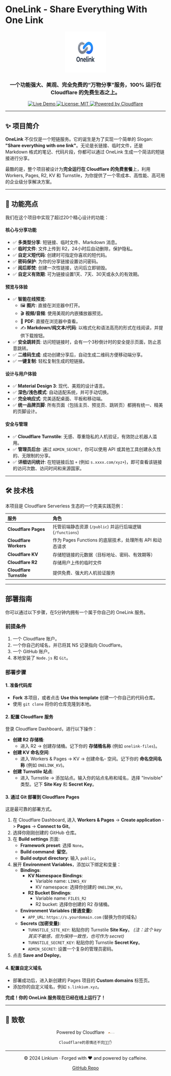 # OneLink - Share Everything With One Link

<p align="center">
  <img src="public/logo.svg" alt="OneLink Logo" width="128" height="128">
</p>

<h3 align="center">一个功能强大、美观、完全免费的“万物分享”服务，100% 运行在 Cloudflare 的免费生态之上。</h3>

<p align="center">
    <a href="https://s.linkium.xyz">
        <img src="https://img.shields.io/badge/Live%20Demo-Visit%20Now-brightgreen" alt="Live Demo">
    </a>
    <a href="#">
        <img src="https://img.shields.io/badge/License-MIT-blue.svg" alt="License: MIT">
    </a>
    <a href="https://www.cloudflare.com">
        <img src="https://img.shields.io/badge/Powered%20by-Cloudflare-F48020" alt="Powered by Cloudflare">
    </a>
</p>

---

## ✨ 项目简介

**OneLink** 不仅仅是一个短链服务。它的诞生是为了实现一个简单的 Slogan: **"Share everything with one link"**。无论是长链接、临时文件，还是 Markdown 格式的笔记、代码片段，你都可以通过 OneLink 生成一个简洁的短链接进行分享。

最酷的是，整个项目被设计为**完全运行在 Cloudflare 的免费套餐**上，利用 Workers, Pages, R2, KV 和 Turnstile，为你提供了一个零成本、高性能、高可用的企业级分享解决方案。


---

## 🚀 功能亮点

我们在这个项目中实现了超过20个精心设计的功能：

#### 核心与分享功能
- ✅ **多类型分享**: 短链接、临时文件、Markdown 消息。
- ✅ **临时文件**: 文件上传到 R2，24小时后自动删除，保护隐私。
- ✅ **自定义短代码**: 创建时可指定你喜欢的短代码。
- ✅ **密码保护**: 为你的分享链接设置访问密码。
- ✅ **阅后即焚**: 创建一次性链接，访问后立即销毁。
- ✅ **自定义有效期**: 可为链接设置1天、7天、30天或永久的有效期。

#### 预览与体验
- ✅ **智能在线预览**:
  - 🖼️ **图片**: 直接在浏览器中打开。
  - 🎬 **视频/音频**: 使用美观的内嵌播放器预览。
  - 📄 **PDF**: 直接在浏览器中查看。
  - ✍️ **Markdown/纯文本/代码**: 以格式化和语法高亮的形式在线阅读，并提供下载按钮。
- ✅ **安全跳转页**: 访问短链接时，会有一个3秒倒计时的安全提示页面，防止恶意跳转。
- ✅ **二维码生成**: 成功创建分享后，自动生成二维码方便移动端分享。
- ✅ **一键复制**: 轻松复制生成的短链接。

#### 设计与用户体验
- ✅ **Material Design 3**: 现代、美观的设计语言。
- ✅ **深色/浅色模式**: 自动适配系统，并可手动切换。
- ✅ **完全响应式**: 完美适配桌面、平板和移动端。
- ✅ **统一品牌页脚**: 所有页面（包括主页、预览页、跳转页）都拥有统一、精美的页脚设计。

#### 安全与管理
- ✅ **Cloudflare Turnstile**: 无感、尊重隐私的人机验证，有效防止机器人滥用。
- ✅ **管理员后台**: 通过 `ADMIN_SECRET`，你可以使用 API 或其他工具创建永久性的、无限制的分享。
- ✅ **详细访问统计**: 在短链接后加 `+` (例如 `s.xxxx.com/xyz+`)，即可查看该链接的访问次数、访问时间和来源国家。

---

## 🛠️ 技术栈

本项目是 Cloudflare Serverless 生态的一个完美实践范例：

| 服务 | 角色 |
| :--- | :--- |
| **Cloudflare Pages** | 托管前端静态资源 (`/public`) 并运行后端逻辑 (`/functions`) |
| **Cloudflare Workers** | 作为 Pages Functions 的底层技术，处理所有 API 和动态请求 |
| **Cloudflare KV** | 存储短链接的元数据（目标地址、密码、有效期等） |
| **Cloudflare R2** | 存储用户上传的临时文件 |
| **Cloudflare Turnstile**| 提供免费、强大的人机验证服务 |

---

## 部署指南

你可以通过以下步骤，在5分钟内拥有一个属于你自己的 OneLink 服务。

### 前提条件
1.  一个 Cloudflare 账户。
2.  一个你自己的域名，并已将其 NS 记录指向 Cloudflare。
3.  一个 GitHub 账户。
4.  本地安装了 `Node.js` 和 `Git`。

### 部署步骤

#### 1. 准备代码库
- **Fork** 本项目，或者点击 **Use this template** 创建一个你自己的代码仓库。
- 使用 `git clone` 将你的仓库克隆到本地。

#### 2. 配置 Cloudflare 服务
登录 Cloudflare Dashboard，进行以下操作：

- **创建 R2 存储桶**:
  - 进入 R2 -> 创建存储桶。记下你的 **存储桶名称** (例如 `onelink-files`)。
- **创建 KV 命名空间**:
  - 进入 Workers & Pages -> KV -> 创建命名- 空间。记下你的 **命名空间名称** (例如 `ONELINK_KV`)。
- **创建 Turnstile 站点**:
  - 进入 Turnstile -> 添加站点。输入你的站点名称和域名，选择 "Invisible" 类型。记下 **Site Key** 和 **Secret Key**。

#### 3. 通过 Git 部署到 Cloudflare Pages
这是最可靠的部署方式。

1.  在 Cloudflare Dashboard, 进入 **Workers & Pages** -> **Create application** -> **Pages** -> **Connect to Git**。
2.  选择你刚刚创建的 GitHub 仓库。
3.  在 **Build settings** 页面:
    - **Framework preset**: 选择 `None`。
    - **Build command**: **留空**。
    - **Build output directory**: 输入 `public`。
4.  展开 **Environment Variables**，添加以下绑定和变量：
    - **Bindings**:
      - **KV Namespace Bindings**:
        - Variable name: `LINKS_KV`
        - KV namespace: 选择你创建的 `ONELINK_KV`。
      - **R2 Bucket Bindings**:
        - Variable name: `FILES_R2`
        - R2 bucket: 选择你创建的 R2 存储桶。
    - **Environment Variables (普通变量)**:
      - `APP_URL`: `https://s.yourdomain.com` (替换为你的域名)
    - **Secrets (加密变量)**:
      - `TURNSTILE_SITE_KEY`: 粘贴你的 Turnstile **Site Key**。 *(注：这个 key 其实不敏感，但为保持一致性，也可作为 secret)*
      - `TURNSTILE_SECRET_KEY`: 粘贴你的 Turnstile **Secret Key**。
      - `ADMIN_SECRET`: 设置一个复杂的管理员密码。
5.  点击 **Save and Deploy**。

#### 4. 配置自定义域名
- 部署成功后，进入新创建的 Pages 项目的 **Custom domains** 标签页。
- 添加你的自定义域名，例如 `s.linkium.xyz`。

**完成！你的 OneLink 服务现在已经在线上运行了！**

---

## 🙏 致敬

<div align="center">
  <p>Powered by Cloudflare
    <a href="https://www.cloudflare.com">
      <img src="public/cflogo.svg" alt="Cloudflare Logo" width="20" style="vertical-align: middle; margin-left: 8px;">
    </a>
  </p>
  <p>
    <code>Cloudflare的恩情还不完🤚😭✋</code>
  </p>
</div>

---

<div align="center">
  <p>
    © 2024 Linkium · Forged with ❤️ and powered by caffeine.
  </p>
  <p>
    <a href="https://github.com/Linkium/OneLink">GitHub Repo</a>
  </p>
</div>
